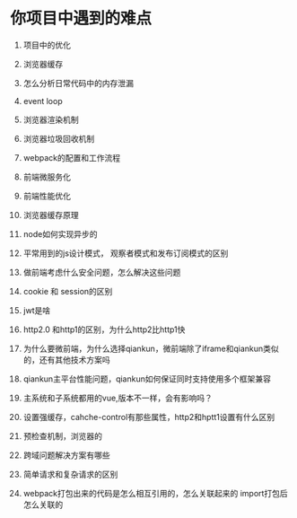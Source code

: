 # 你项目中遇到的难点
1. 项目中的优化

2. 浏览器缓存

3. 怎么分析日常代码中的内存泄漏

4. event loop

5. 浏览器渲染机制

6. 浏览器垃圾回收机制

7. webpack的配置和工作流程

8. 前端微服务化

9. 前端性能优化

10. 浏览器缓存原理

11. node如何实现异步的

12. 平常用到的js设计模式， 观察者模式和发布订阅模式的区别

13. 做前端考虑什么安全问题，怎么解决这些问题

14. cookie 和 session的区别

15. jwt是啥

16. http2.0 和http1的区别，为什么http2比http1快

17. 为什么要微前端，为什么选择qiankun，微前端除了iframe和qiankun类似的，还有其他技术方案吗

18. qiankun主平台性能问题，qiankun如何保证同时支持使用多个框架兼容

19. 主系统和子系统都用的vue,版本不一样，会有影响吗？

20. 设置强缓存，cahche-control有那些属性，http2和hptt1设置有什么区别

21. 预检查机制，浏览器的

22. 跨域问题解决方案有哪些

23. 简单请求和复杂请求的区别

24. webpack打包出来的代码是怎么相互引用的，怎么关联起来的 import打包后怎么关联的